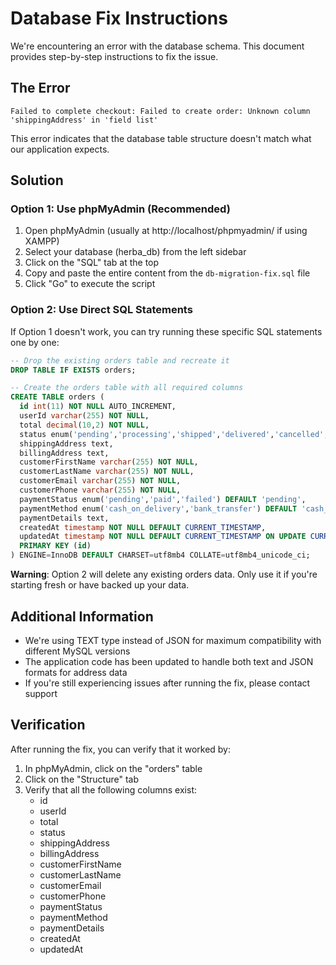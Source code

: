 # Database Fix Instructions

We're encountering an error with the database schema. This document provides step-by-step instructions to fix the issue.

## The Error

```
Failed to complete checkout: Failed to create order: Unknown column 'shippingAddress' in 'field list'
```

This error indicates that the database table structure doesn't match what our application expects.

## Solution

### Option 1: Use phpMyAdmin (Recommended)

1. Open phpMyAdmin (usually at http://localhost/phpmyadmin/ if using XAMPP)
2. Select your database (herba_db) from the left sidebar
3. Click on the "SQL" tab at the top
4. Copy and paste the entire content from the `db-migration-fix.sql` file
5. Click "Go" to execute the script

### Option 2: Use Direct SQL Statements

If Option 1 doesn't work, you can try running these specific SQL statements one by one:

```sql
-- Drop the existing orders table and recreate it
DROP TABLE IF EXISTS orders;

-- Create the orders table with all required columns
CREATE TABLE orders (
  id int(11) NOT NULL AUTO_INCREMENT,
  userId varchar(255) NOT NULL,
  total decimal(10,2) NOT NULL,
  status enum('pending','processing','shipped','delivered','cancelled','canceled') NOT NULL DEFAULT 'pending',
  shippingAddress text,
  billingAddress text,
  customerFirstName varchar(255) NOT NULL,
  customerLastName varchar(255) NOT NULL,
  customerEmail varchar(255) NOT NULL,
  customerPhone varchar(255) NOT NULL,
  paymentStatus enum('pending','paid','failed') DEFAULT 'pending',
  paymentMethod enum('cash_on_delivery','bank_transfer') DEFAULT 'cash_on_delivery',
  paymentDetails text,
  createdAt timestamp NOT NULL DEFAULT CURRENT_TIMESTAMP,
  updatedAt timestamp NOT NULL DEFAULT CURRENT_TIMESTAMP ON UPDATE CURRENT_TIMESTAMP,
  PRIMARY KEY (id)
) ENGINE=InnoDB DEFAULT CHARSET=utf8mb4 COLLATE=utf8mb4_unicode_ci;
```

**Warning**: Option 2 will delete any existing orders data. Only use it if you're starting fresh or have backed up your data.

## Additional Information

- We're using TEXT type instead of JSON for maximum compatibility with different MySQL versions
- The application code has been updated to handle both text and JSON formats for address data
- If you're still experiencing issues after running the fix, please contact support

## Verification

After running the fix, you can verify that it worked by:

1. In phpMyAdmin, click on the "orders" table
2. Click on the "Structure" tab
3. Verify that all the following columns exist:
   - id
   - userId
   - total
   - status
   - shippingAddress
   - billingAddress
   - customerFirstName
   - customerLastName
   - customerEmail
   - customerPhone
   - paymentStatus
   - paymentMethod
   - paymentDetails
   - createdAt
   - updatedAt 